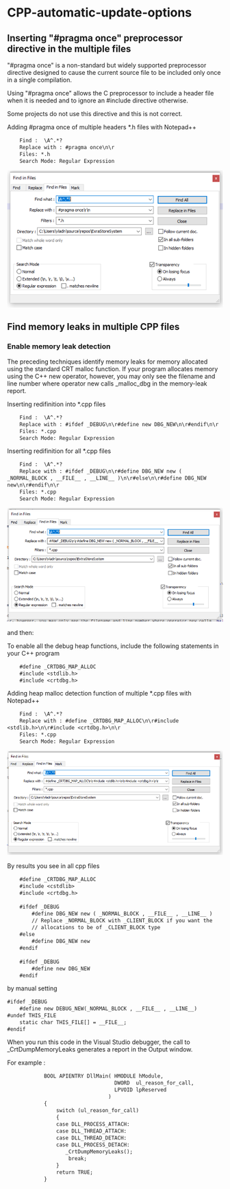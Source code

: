 # CPP-automatic-update-options

## Inserting "#pragma once" preprocessor directive in the multiple files

"#pragma once" is a non-standard but widely supported preprocessor directive designed to cause the current source file to be included only once in a single compilation.

Using "#pragma once" allows the C preprocessor to include a header file when it is needed and to ignore an #include directive otherwise. 

Some projects do not use this directive and this is not correct.

Adding #pragma once of multiple headers *.h files with Notepad++ 

		Find :  \A^.*?
		Replace with : #pragma once\n\r
		Files: *.h
		Search Mode: Regular Expression

![](./images/notepad_insert_pragma_once.png)

## Find memory leaks in multiple CPP files

### Enable memory leak detection 


The preceding techniques identify memory leaks for memory allocated using the standard CRT malloc function. If your program allocates memory using the C++ new operator, however, you may only see the filename and line number where operator new calls _malloc_dbg in the memory-leak report.

Inserting redifinition into *.cpp files

		Find :  \A^.*?
		Replace with : #ifdef _DEBUG\n\r#define new DBG_NEW\n\r#endif\n\r
		Files: *.cpp
		Search Mode: Regular Expression


		
Inserting redifinition for all *.cpp files

		Find :  \A^.*?
		Replace with : #ifdef _DEBUG\n\r#define DBG_NEW new ( _NORMAL_BLOCK , __FILE__ , __LINE__ )\n\r#else\n\r#define DBG_NEW new\n\r#endif\n\r
		Files: *.cpp
		Search Mode: Regular Expression

![](./images/new_redifinition.png)

and then:

To enable all the debug heap functions, include the following statements in your C++ program

		#define _CRTDBG_MAP_ALLOC
		#include <stdlib.h>
		#include <crtdbg.h>

Adding heap malloc detection function of multiple *.cpp files with Notepad++ 

		Find :  \A^.*?
		Replace with : #define _CRTDBG_MAP_ALLOC\n\r#include <stdlib.h>\n\r#include <crtdbg.h>\n\r
		Files: *.cpp
		Search Mode: Regular Expression 

![](./images/enable_memory_leek_detection.png)

By results you see in all cpp files

		#define _CRTDBG_MAP_ALLOC
		#include <cstdlib>
		#include <crtdbg.h>

		#ifdef _DEBUG
			#define DBG_NEW new ( _NORMAL_BLOCK , __FILE__ , __LINE__ )
			// Replace _NORMAL_BLOCK with _CLIENT_BLOCK if you want the
			// allocations to be of _CLIENT_BLOCK type
		#else
			#define DBG_NEW new
		#endif

		#ifdef _DEBUG
			#define new DBG_NEW
		#endif

by manual setting

	#ifdef _DEBUG
		#define new DEBUG_NEW(_NORMAL_BLOCK , __FILE__ , __LINE__)
	#undef THIS_FILE
		static char THIS_FILE[] = __FILE__;
	#endif

When you run this code in the Visual Studio debugger, the call to _CrtDumpMemoryLeaks generates a report in the Output window.		

For example :

				BOOL APIENTRY DllMain( HMODULE hModule,
									   DWORD  ul_reason_for_call,
									   LPVOID lpReserved
									 )
				{
					switch (ul_reason_for_call)
					{
					case DLL_PROCESS_ATTACH:
					case DLL_THREAD_ATTACH:
					case DLL_THREAD_DETACH:
					case DLL_PROCESS_DETACH:
					   _CrtDumpMemoryLeaks();
						break;
					}
					return TRUE;
				}



